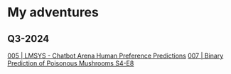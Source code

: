 # My adventures

## Q3-2024

[005 | LMSYS - Chatbot Arena Human Preference Predictions](https://www.kaggle.com/code/solokop/lmsys-chatbot-arena-human-preference-predictions)
[007 | Binary Prediction of Poisonous Mushrooms S4-E8](https://www.kaggle.com/code/solokop/binary-prediction-of-poisonous-mushrooms-s4-e8)